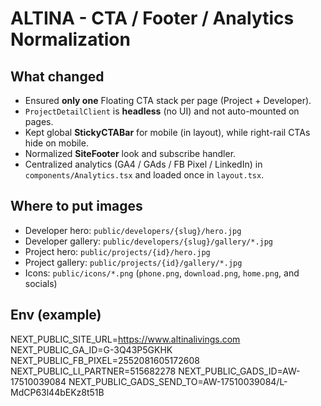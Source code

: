 # ALTINA - CTA / Footer / Analytics Normalization

## What changed
- Ensured **only one** Floating CTA stack per page (Project + Developer).
- `ProjectDetailClient` is **headless** (no UI) and not auto-mounted on pages.
- Kept global **StickyCTABar** for mobile (in layout), while right-rail CTAs hide on mobile.
- Normalized **SiteFooter** look and subscribe handler.
- Centralized analytics (GA4 / GAds / FB Pixel / LinkedIn) in `components/Analytics.tsx` and loaded once in `layout.tsx`.

## Where to put images
- Developer hero: `public/developers/{slug}/hero.jpg`
- Developer gallery: `public/developers/{slug}/gallery/*.jpg`
- Project hero: `public/projects/{id}/hero.jpg`
- Project gallery: `public/projects/{id}/gallery/*.jpg`
- Icons: `public/icons/*.png` (`phone.png`, `download.png`, `home.png`, and socials)

## Env (example)
NEXT_PUBLIC_SITE_URL=https://www.altinalivings.com
NEXT_PUBLIC_GA_ID=G-3Q43P5GKHK
NEXT_PUBLIC_FB_PIXEL=2552081605172608
NEXT_PUBLIC_LI_PARTNER=515682278
NEXT_PUBLIC_GADS_ID=AW-17510039084
NEXT_PUBLIC_GADS_SEND_TO=AW-17510039084/L-MdCP63l44bEKz8t51B
